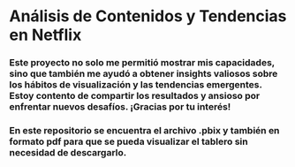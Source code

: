 # Análisis de Contenidos y Tendencias en Netflix

###  Este proyecto no solo me permitió mostrar mis capacidades, sino que también me ayudó a obtener insights valiosos sobre los hábitos de visualización y las tendencias emergentes. Estoy contento de compartir los resultados y ansioso por enfrentar nuevos desafíos. ¡Gracias por tu interés!

### En este repositorio se encuentra el archivo .pbix y también en formato pdf para que se pueda visualizar el tablero sin necesidad de descargarlo.
